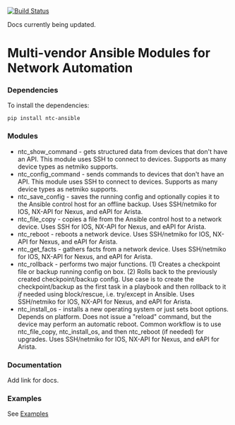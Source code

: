 [![Build Status](https://travis-ci.org/networktocode/ntc-ansible.svg?branch=master)](https://travis-ci.org/networktocode/ntc-ansible)

Docs currently being updated.

# Multi-vendor Ansible Modules for Network Automation

### Dependencies

To install the dependencies:

```
pip install ntc-ansible
```


### Modules

  * ntc_show_command - gets structured data from devices that don't have an API.  This module uses SSH to connect to devices.  Supports as many device types as netmiko supports.
  * ntc_config_command - sends commands to devices that don't have an API.  This module uses SSH to connect to devices.  Supports as many device types as netmiko supports.
  * ntc_save_config - saves the running config and optionally copies it to the Ansible control host for an offline backup.  Uses SSH/netmiko for IOS, NX-API for Nexus, and eAPI for Arista.
  * ntc_file_copy - copies a file from the Ansible control host to a network device. Uses SSH for IOS, NX-API for Nexus, and eAPI for Arista.
  * ntc_reboot - reboots a network device. Uses SSH/netmiko for IOS, NX-API for Nexus, and eAPI for Arista.
  * ntc_get_facts - gathers facts from a network device.  Uses SSH/netmiko for IOS, NX-API for Nexus, and eAPI for Arista.
  * ntc_rollback - performs two major functions.  (1) Creates a checkpoint file or backup running config on box. (2) Rolls back to the previously created checkpoint/backup config.  Use case is to create the checkpoint/backup as the first task in a playbook and then rollback to it _if_ needed using block/rescue, i.e. try/except in Ansible. Uses SSH/netmiko for IOS, NX-API for Nexus, and eAPI for Arista.
  * ntc_install_os - installs a new operating system or just sets boot options.  Depends on platform.  Does not issue a "reload" command, but the device may perform an automatic reboot.  Common workflow is to use ntc_file_copy, ntc_install_os, and then ntc_reboot (if needed) for upgrades.  Uses SSH/netmiko for IOS, NX-API for Nexus, and eAPI for Arista.


### Documentation

Add link for docs.

### Examples

See [Examples](examples.md)